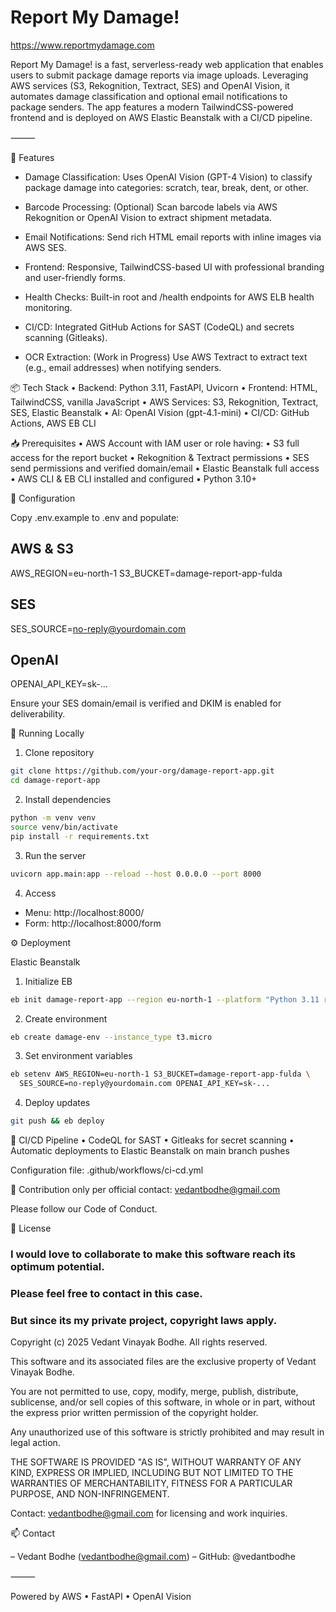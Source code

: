 # Report My Damage!

https://www.reportmydamage.com

Report My Damage! is a fast, serverless-ready web application that enables users to submit package damage reports via image uploads. Leveraging AWS services (S3, Rekognition, Textract, SES) and OpenAI Vision, it automates damage classification and optional email notifications to package senders. The app features a modern TailwindCSS-powered frontend and is deployed on AWS Elastic Beanstalk with a CI/CD pipeline.

⸻

🚀 Features

 - Damage Classification: Uses OpenAI Vision (GPT-4 Vision) to
   classify package damage into categories: scratch, tear, break, dent,
   or other. 
   
 - Barcode Processing: (Optional) Scan barcode labels via
   AWS Rekognition or OpenAI Vision to extract shipment metadata. 	
 - Email Notifications: Send rich
   HTML email reports with inline images via AWS SES. 	
 - Frontend: Responsive, TailwindCSS-based UI with professional branding and
   user-friendly forms. 	
 - Health Checks: Built-in root and /health
   endpoints for AWS ELB health monitoring. 	
   
 - CI/CD: Integrated GitHub Actions for SAST (CodeQL) and secrets scanning (Gitleaks).

   
 - OCR Extraction: (Work in Progress) Use AWS Textract to extract text (e.g., email
   addresses) when notifying senders. 	

📦 Tech Stack
	•	Backend: Python 3.11, FastAPI, Uvicorn
	•	Frontend: HTML, TailwindCSS, vanilla JavaScript
	•	AWS Services: S3, Rekognition, Textract, SES, Elastic Beanstalk
	•	AI: OpenAI Vision (gpt-4.1-mini)
	•	CI/CD: GitHub Actions, AWS EB CLI

📥 Prerequisites
	•	AWS Account with IAM user or role having:
	•	S3 full access for the report bucket
	•	Rekognition & Textract permissions
	•	SES send permissions and verified domain/email
	•	Elastic Beanstalk full access
	•	AWS CLI & EB CLI installed and configured
	•	Python 3.10+

🔧 Configuration

Copy .env.example to .env and populate:

## AWS & S3
AWS_REGION=eu-north-1
S3_BUCKET=damage-report-app-fulda

## SES
SES_SOURCE=no-reply@yourdomain.com

## OpenAI
OPENAI_API_KEY=sk-...

Ensure your SES domain/email is verified and DKIM is enabled for deliverability.

🏃 Running Locally

1.	Clone repository

```sh
git clone https://github.com/your-org/damage-report-app.git
cd damage-report-app
```

2.	Install dependencies

```sh
python -m venv venv
source venv/bin/activate
pip install -r requirements.txt
```

3.	Run the server

```sh
uvicorn app.main:app --reload --host 0.0.0.0 --port 8000
```

 4. Access
	
 - Menu: http://localhost:8000/
 - Form: http://localhost:8000/form

⚙️ Deployment

Elastic Beanstalk
1.	Initialize EB

```sh
eb init damage-report-app --region eu-north-1 --platform "Python 3.11 running on 64bit Amazon Linux 2023"
```

2.	Create environment
```sh
eb create damage-env --instance_type t3.micro
```

3.	Set environment variables
```sh
eb setenv AWS_REGION=eu-north-1 S3_BUCKET=damage-report-app-fulda \
  SES_SOURCE=no-reply@yourdomain.com OPENAI_API_KEY=sk-...
```

4.	Deploy updates
```sh
git push && eb deploy
```

🤖 CI/CD Pipeline
	•	CodeQL for SAST
	•	Gitleaks for secret scanning
	•	Automatic deployments to Elastic Beanstalk on main branch pushes

Configuration file: .github/workflows/ci-cd.yml

🤝 Contribution only per official contact: vedantbodhe@gmail.com

Please follow our Code of Conduct.

📄 License

### I would love to collaborate to make this software reach its optimum potential.
### Please feel free to contact in this case.
### But since its my private project, copyright laws apply.

Copyright (c) 2025 Vedant Vinayak Bodhe. All rights reserved.

This software and its associated files are the exclusive property of Vedant Vinayak Bodhe.

You are not permitted to use, copy, modify, merge, publish, distribute, sublicense, and/or sell copies of this software, in whole or in part, without the express prior written permission of the copyright holder.

Any unauthorized use of this software is strictly prohibited and may result in legal action.

THE SOFTWARE IS PROVIDED "AS IS", WITHOUT WARRANTY OF ANY KIND, EXPRESS OR IMPLIED, INCLUDING BUT NOT
LIMITED TO THE WARRANTIES OF MERCHANTABILITY, FITNESS FOR A PARTICULAR PURPOSE, AND NON-INFRINGEMENT.

Contact: vedantbodhe@gmail.com for licensing and work inquiries.

📫 Contact

– Vedant Bodhe (vedantbodhe@gmail.com)
– GitHub: @vedantbodhe

⸻

Powered by AWS • FastAPI • OpenAI Vision
